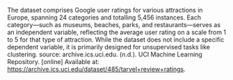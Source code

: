 The dataset comprises Google user ratings for various attractions in Europe, spanning 24 categories and totalling 5,456 instances. Each category—such as museums, beaches, parks, and restaurants—serves as an independent variable, reflecting the average user rating on a scale from 1 to 5 for that type of attraction. While the dataset does not include a specific dependent variable, it is primarily designed for unsupervised tasks like clustering.
source: archive.ics.uci.edu. (n.d.). UCI Machine Learning Repository. [online] Available at: https://archive.ics.uci.edu/dataset/485/tarvel+review+ratings.
